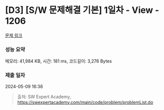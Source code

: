 # [D3] [S/W 문제해결 기본] 1일차 - View - 1206 

[문제 링크](https://swexpertacademy.com/main/code/problem/problemDetail.do?contestProbId=AV134DPqAA8CFAYh) 

### 성능 요약

메모리: 41,984 KB, 시간: 181 ms, 코드길이: 3,276 Bytes

### 제출 일자

2024-05-09 16:38



> 출처: SW Expert Academy, https://swexpertacademy.com/main/code/problem/problemList.do